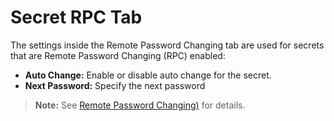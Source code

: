 [title]: # (Secret RPC Tab)
[tags]: # (Remote Passowrd Changing,RPC)
[priority]: # (1000)

# Secret RPC Tab

The settings inside the Remote Password Changing tab are used for secrets that are Remote Password Changing (RPC) enabled:

- **Auto Change:** Enable or disable auto change for the secret.
- **Next Password:** Specify the next password

> **Note:** See [Remote Password Changing)](../../../remote-password-changing/index.md) for details.
